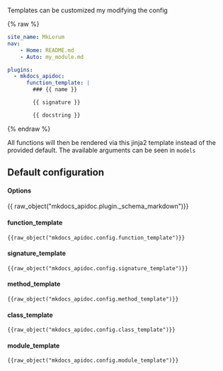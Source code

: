 
Templates can be customized my modifying the config

{% raw %}
```yaml
site_name: MkLorum
nav:
    - Home: README.md
    - Auto: my_module.md

plugins:
  - mkdocs_apidoc:
      function_template: |
        ### {{ name }}

        {{ signature }}

        {{ docstring }}
```
{% endraw %}

All functions will then be rendered via this jinja2 template instead of the provided 
default. The available arguments can be seen in `models`


## Default configuration

#### Options

{{ raw_object("mkdocs_apidoc.plugin._schema_markdown")}}



#### function_template
````
{{raw_object("mkdocs_apidoc.config.function_template")}}
````

#### signature_template
````
{{raw_object("mkdocs_apidoc.config.signature_template")}}
````

#### method_template
````
{{raw_object("mkdocs_apidoc.config.method_template")}}
````

#### class_template
````
{{raw_object("mkdocs_apidoc.config.class_template")}}
````

#### module_template
````
{{raw_object("mkdocs_apidoc.config.module_template")}}
````

